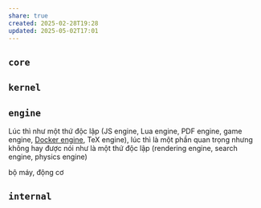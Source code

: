 ```yaml
---
share: true
created: 2025-02-28T19:28
updated: 2025-05-02T17:01
---
```

## `core`
## `kernel`
## `engine`
Lúc thì như một thứ độc lập (JS engine, Lua engine, PDF engine, game engine, [Docker engine](https://docs.docker.com/engine/), TeX engine), lúc thì là một phần quan trọng nhưng không hay được nói như là một thứ độc lập (rendering engine, search engine, physics engine)

bộ máy, động cơ

## `internal`